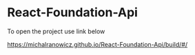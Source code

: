 # React-Foundation-Api


To open the project use  link below

https://michalranowicz.github.io/React-Foundation-Api/build/#/
